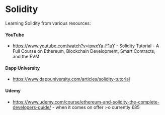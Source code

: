 # Solidity
Learning Solidity from various resources:

#### YouTube
- https://www.youtube.com/watch?v=ipwxYa-F1uY - Solidity Tutorial - A Full Course on Ethereum, Blockchain Development, Smart Contracts, and the EVM
#### Dapp University
- https://www.dappuniversity.com/articles/solidity-tutorial
#### Udemy
- https://www.udemy.com/course/ethereum-and-solidity-the-complete-developers-guide/ - when it comes on offer :-o currently £85
